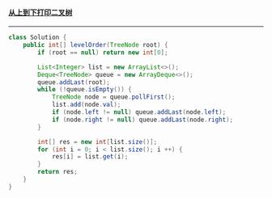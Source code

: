 #### <a href="https://leetcode.cn/problems/cong-shang-dao-xia-da-yin-er-cha-shu-lcof/">从上到下打印二叉树</a>

------------

```java
class Solution {
    public int[] levelOrder(TreeNode root) {
        if (root == null) return new int[0];

        List<Integer> list = new ArrayList<>();
        Deque<TreeNode> queue = new ArrayDeque<>();
        queue.addLast(root);
        while (!queue.isEmpty()) {
            TreeNode node = queue.pollFirst();
            list.add(node.val);
            if (node.left != null) queue.addLast(node.left);
            if (node.right != null) queue.addLast(node.right);
        }

        int[] res = new int[list.size()];
        for (int i = 0; i < list.size(); i ++) {
            res[i] = list.get(i);
        }
        return res;
    }
}
```

